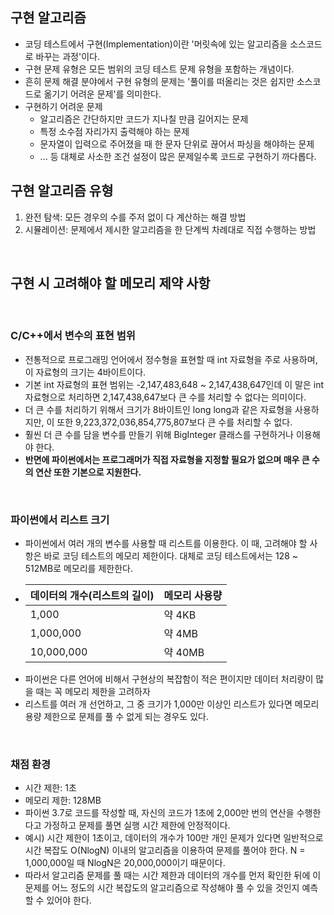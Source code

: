 ## 구현 알고리즘

- 코딩 테스트에서 구현(Implementation)이란 '머릿속에 있는 알고리즘을 소스코드로 바꾸는 과정'이다.
- 구현 문제 유형은 모든 범위의 코딩 테스트 문제 유형을 포함하는 개념이다.
- 흔히 문제 해결 분야에서 구현 유형의 문제는 '풀이를 떠올리는 것은 쉽지만 소스코드로 옮기기 어려운 문제'를 의미한다.
- 구현하기 어려운 문제
    - 알고리즘은 간단하지만 코드가 지나칠 만큼 길어지는 문제
    - 특정 소수점 자리가지 출력해야 하는 문제
    - 문자열이 입력으로 주어졌을 때 한 문자 단위로 끊어서 파싱을 해야하는 문제
    - ... 등 대체로 사소한 조건 설정이 많은 문제일수록 코드로 구현하기 까다롭다.

## 구현 알고리즘 유형

1. 완전 탐색: 모든 경우의 수를 주저 없이 다 계산하는 해결 방법
2. 시뮬레이션: 문제에서 제시한 알고리즘을 한 단계씩 차례대로 직접 수행하는 방법

<br />

## 구현 시 고려해야 할 메모리 제약 사항

<br />

### C/C++에서 변수의 표현 범위

- 전통적으로 프로그래밍 언어에서 정수형을 표현할 때 int 자료형을 주로 사용하며, 이 자료형의 크기는 4바이트이다.
- 기본 int 자료형의 표현 범위는 -2,147,483,648 ~ 2,147,438,647인데 이 말은 int 자료형으로 처리하면 2,147,438,647보다 큰 수를 처리할 수 없다는 의미이다.
- 더 큰 수를 처리하기 위해서 크기가 8바이트인 long long과 같은 자료형을 사용하지만, 이 또한 9,223,372,036,854,775,807보다 큰 수를 처리할 수 없다.
- 훨씬 더 큰 수를 담을 변수를 만들기 위해 BigInteger 클래스를 구현하거나 이용해야 한다.
- **반면에 파이썬에서는 프로그래머가 직접 자료형을 지정할 필요가 없으며 매우 큰 수의 연산 또한 기본으로 지원한다.**

<br />

### 파이썬에서 리스트 크기

- 파이썬에서 여러 개의 변수를 사용할 때 리스트를 이용한다. 이 때, 고려해야 할 사항은 바로 코딩 테스트의 메모리 제한이다. 대체로 코딩 테스트에서는 128 ~ 512MB로 메모리를 제한한다.
-   |데이터의 개수(리스트의 길이)|메모리 사용량|
    |------|---|
    |1,000|약 4KB|
    |1,000,000|약 4MB|
    |10,000,000|약 40MB|
- 파이썬은 다른 언어에 비해서 구현상의 복잡함이 적은 편이지만 데이터 처리량이 많을 때는 꼭 메모리 제한을 고려하자
- 리스트를 여러 개 선언하고, 그 중 크기가 1,000만 이상인 리스트가 있다면 메모리 용량 제한으로 문제를 풀 수 없게 되는 경우도 있다.

<br />

### 채점 환경

- 시간 제한: 1초
- 메모리 제한: 128MB
- 파이썬 3.7로 코드를 작성할 때, 자신의 코드가 1초에 2,000만 번의 연산을 수행한다고 가정하고 문제를 풀면 실행 시간 제한에 안정적이다.
- 예시) 시간 제한이 1초이고, 데이터의 개수가 100만 개인 문제가 있다면 일반적으로 시간 복잡도 O(NlogN) 이내의 알고리즘을 이용하여 문제를 풀어야 한다. N = 1,000,000일 때 NlogN은 20,000,000이기 때문이다.
- 따라서 알고리즘 문제를 풀 때는 시간 제한과 데이터의 개수를 먼저 확인한 뒤에 이 문제를 어느 정도의 시간 복잡도의 알고리즘으로 작성해야 풀 수 있을 것인지 예측할 수 있어야 한다.
